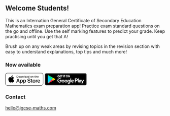 ## Welcome Students!

This is an Internation General Certificate of Secondary Education Mathematics exam preparation app! 
Practice exam standard questions on the go and offline. Use the self marking features to predict your grade. Keep practising until you get that A!

Brush up on any weak areas by revising topics in the revision section with easy to understand explanations, top tips and much more!


### Now available

[![Download now](download_badge.png)](https://apps.apple.com/us/app/igcse-maths/id1599873639)
[![Download now](google-play-badge.png)](https://play.google.com/store/apps/details?id=com.igcse.maths)


### Contact

hello@igcse-maths.com
